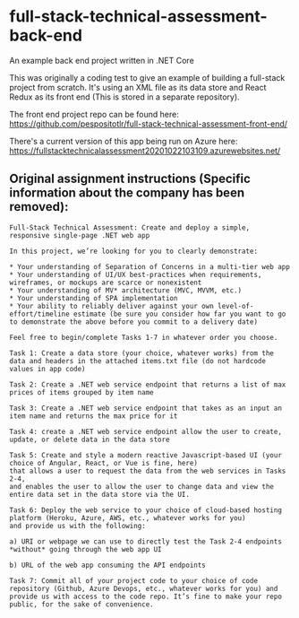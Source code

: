 # full-stack-technical-assessment-back-end
An example back end project written in .NET Core

This was originally a coding test to give an example of building a full-stack project from scratch. It's using an XML file as its data store and React Redux as its front end (This is stored in a separate repository).

The front end project repo can be found here: https://github.com/pespositotlr/full-stack-technical-assessment-front-end/

There's a current version of this app being run on Azure here: https://fullstacktechnicalassessment20201022103109.azurewebsites.net/

## Original assignment instructions (Specific information about the company has been removed): 
```
Full-Stack Technical Assessment: Create and deploy a simple, responsive single-page .NET web app

In this project, we’re looking for you to clearly demonstrate:

* Your understanding of Separation of Concerns in a multi-tier web app
* Your understanding of UI/UX best-practices when requirements, wireframes, or mockups are scarce or nonexistent
* Your understanding of MV* architecture (MVC, MVVM, etc.)
* Your understanding of SPA implementation
* Your ability to reliably deliver against your own level-of-effort/timeline estimate (be sure you consider how far you want to go to demonstrate the above before you commit to a delivery date)

Feel free to begin/complete Tasks 1-7 in whatever order you choose.

Task 1: Create a data store (your choice, whatever works) from the data and headers in the attached items.txt file (do not hardcode values in app code)

Task 2: Create a .NET web service endpoint that returns a list of max prices of items grouped by item name

Task 3: Create a .NET web service endpoint that takes as an input an item name and returns the max price for it

Task 4: create a .NET web service endpoint allow the user to create, update, or delete data in the data store

Task 5: Create and style a modern reactive Javascript-based UI (your choice of Angular, React, or Vue is fine, here) 
that allows a user to request the data from the web services in Tasks 2-4, 
and enables the user to allow the user to change data and view the entire data set in the data store via the UI.

Task 6: Deploy the web service to your choice of cloud-based hosting platform (Heroku, Azure, AWS, etc., whatever works for you) 
and provide us with the following:

a) URI or webpage we can use to directly test the Task 2-4 endpoints *without* going through the web app UI

b) URL of the web app consuming the API endpoints

Task 7: Commit all of your project code to your choice of code repository (Github, Azure Devops, etc., whatever works for you) and provide us with access to the code repo. It’s fine to make your repo public, for the sake of convenience.
```
